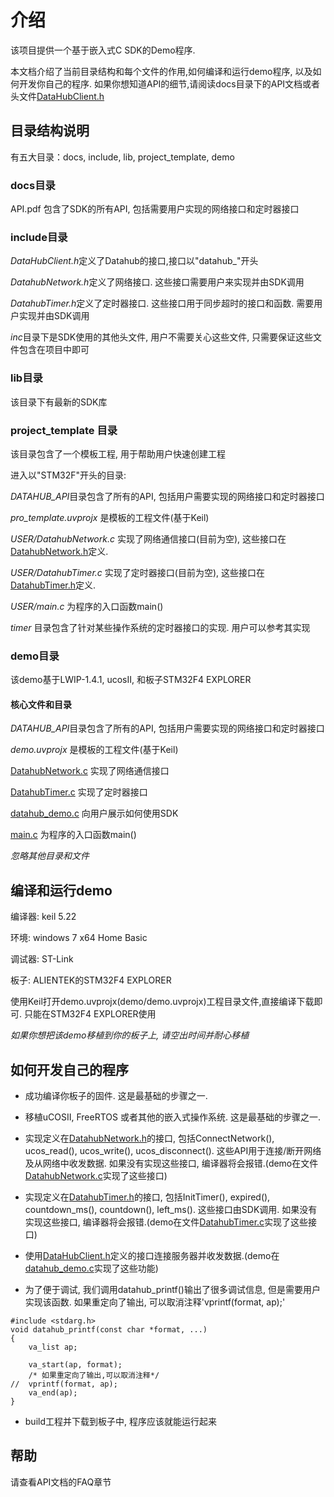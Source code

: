 # 介绍

该项目提供一个基于嵌入式C SDK的Demo程序.

本文档介绍了当前目录结构和每个文件的作用,如何编译和运行demo程序, 以及如何开发你自己的程序. 如果你想知道API的细节,请阅读docs目录下的API文档或者头文件[DataHubClient.h](./include/DataHubClient.h)

## 目录结构说明

有五大目录：docs, include, lib, project_template, demo

### docs目录

API.pdf 包含了SDK的所有API, 包括需要用户实现的网络接口和定时器接口

### include目录

*DataHubClient.h*定义了Datahub的接口,接口以"datahub_"开头

*DatahubNetwork.h*定义了网络接口. 这些接口需要用户来实现并由SDK调用

*DatahubTimer.h*定义了定时器接口. 这些接口用于同步超时的接口和函数. 需要用户实现并由SDK调用

*inc*目录下是SDK使用的其他头文件, 用户不需要关心这些文件, 只需要保证这些文件包含在项目中即可

### lib目录

该目录下有最新的SDK库

### project_template 目录

该目录包含了一个模板工程, 用于帮助用户快速创建工程

进入以"STM32F"开头的目录:

*DATAHUB_API*目录包含了所有的API, 包括用户需要实现的网络接口和定时器接口

*pro_template.uvprojx* 是模板的工程文件(基于Keil)

*USER/DatahubNetwork.c* 实现了网络通信接口(目前为空), 这些接口在[DatahubNetwork.h](./include//DatahubNetwork.h)定义.

*USER/DatahubTimer.c* 实现了定时器接口(目前为空), 这些接口在[DatahubTimer.h](./include/DatahubTimer.h)定义.

*USER/main.c* 为程序的入口函数main()

*timer* 目录包含了针对某些操作系统的定时器接口的实现. 用户可以参考其实现

### demo目录

该demo基于LWIP-1.4.1, ucosII, 和板子STM32F4 EXPLORER

#### 核心文件和目录

*DATAHUB_API*目录包含了所有的API, 包括用户需要实现的网络接口和定时器接口

*demo.uvprojx* 是模板的工程文件(基于Keil)

[DatahubNetwork.c](./demo/USER/DatahubNetwork.c) 实现了网络通信接口

[DatahubTimer.c](./demo/USER/DatahubTimer.c) 实现了定时器接口

[datahub_demo.c](./demo/USER/datahub_demo.c) 向用户展示如何使用SDK

[main.c](./demo/USER/main.c) 为程序的入口函数main()

*忽略其他目录和文件*

## 编译和运行demo

编译器: keil 5.22

环境: windows 7 x64 Home Basic

调试器: ST-Link

板子: ALIENTEK的STM32F4 EXPLORER

使用Keil打开demo.uvprojx(demo/demo.uvprojx)工程目录文件,直接编译下载即可. 只能在STM32F4 EXPLORER使用

*如果你想把该demo移植到你的板子上, 请空出时间并耐心移植*

## 如何开发自己的程序

- 成功编译你板子的固件. 这是最基础的步骤之一.

- 移植uCOSII, FreeRTOS 或者其他的嵌入式操作系统. 这是最基础的步骤之一.

- 实现定义在[DatahubNetwork.h](./include/DatahubNetwork.h)的接口, 包括ConnectNetwork(), ucos_read(), ucos_write(), ucos_disconnect(). 这些API用于连接/断开网络及从网络中收发数据. 如果没有实现这些接口, 编译器将会报错.(demo在文件[DatahubNetwork.c](./demo/USER/DatahubNetwork.c)实现了这些接口)

- 实现定义在[DatahubTimer.h](./include/DatahubTimer.h)的接口, 包括InitTimer(), expired(), countdown_ms(), countdown(), left_ms(). 这些接口由SDK调用. 如果没有实现这些接口, 编译器将会报错.(demo在文件[DatahubTimer.c](./demo/USER/DatahubTimer.c)实现了这些接口)

- 使用[DataHubClient.h](./include/DataHubClient.h)定义的接口连接服务器并收发数据.(demo在[datahub_demo.c](./demo/USER/datahub_demo.c)实现了这些功能)

- 为了便于调试, 我们调用datahub_printf()输出了很多调试信息, 但是需要用户实现该函数. 如果重定向了输出, 可以取消注释'vprintf(format, ap);'

```
#include <stdarg.h>
void datahub_printf(const char *format, ...)
{
    va_list ap;

    va_start(ap, format);
    /* 如果重定向了输出,可以取消注释*/
//  vprintf(format, ap);
    va_end(ap);
}
```

- build工程并下载到板子中, 程序应该就能运行起来

## 帮助

请查看API文档的FAQ章节
